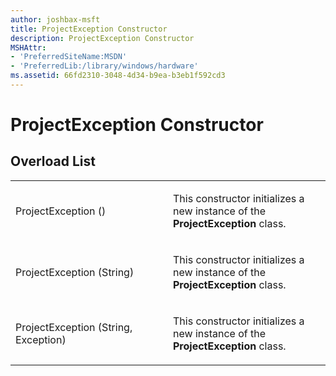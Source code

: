 ```yaml
---
author: joshbax-msft
title: ProjectException Constructor
description: ProjectException Constructor
MSHAttr:
- 'PreferredSiteName:MSDN'
- 'PreferredLib:/library/windows/hardware'
ms.assetid: 66fd2310-3048-4d34-b9ea-b3eb1f592cd3
---
```


# ProjectException Constructor


## Overload List


<table>
<colgroup>
<col width="50%" />
<col width="50%" />
</colgroup>
<tbody>
<tr class="odd">
<td><p>ProjectException ()</p></td>
<td><p>This constructor initializes a new instance of the <strong>ProjectException</strong> class.</p></td>
</tr>
<tr class="even">
<td><p>ProjectException (String)</p></td>
<td><p>This constructor initializes a new instance of the <strong>ProjectException</strong> class.</p></td>
</tr>
<tr class="odd">
<td><p>ProjectException (String, Exception)</p></td>
<td><p>This constructor initializes a new instance of the <strong>ProjectException</strong> class.</p></td>
</tr>
</tbody>
</table>

 

 

 






